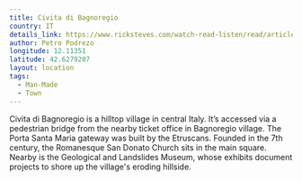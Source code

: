 ```yaml
---
title: Civita di Bagnoregio
country: IT
details_link: https://www.ricksteves.com/watch-read-listen/read/articles/italys-civita-di-bagnoregio-jewel-on-the-hill
author: Petro Podrezo
longitude: 12.11351
latitude: 42.6279207
layout: location
tags:
  - Man-Made
  - Town
---
```

Civita di Bagnoregio is a hilltop village in central Italy. It’s accessed via a pedestrian bridge from the nearby ticket office in Bagnoregio village. The Porta Santa Maria gateway was built by the Etruscans. Founded in the 7th century, the Romanesque San Donato Church sits in the main square. Nearby is the Geological and Landslides Museum, whose exhibits document projects to shore up the village's eroding hillside.
